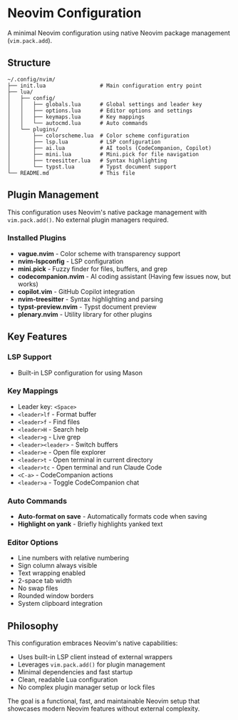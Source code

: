 # Neovim Configuration

A minimal Neovim configuration using native Neovim package management (`vim.pack.add`).

## Structure

```
~/.config/nvim/
├── init.lua                 # Main configuration entry point
├── lua/
│   ├── config/
│   │   ├── globals.lua      # Global settings and leader key
│   │   ├── options.lua      # Editor options and settings
│   │   ├── keymaps.lua      # Key mappings
│   │   └── autocmd.lua      # Auto commands
│   └── plugins/
│       ├── colorscheme.lua  # Color scheme configuration
│       ├── lsp.lua          # LSP configuration
│       ├── ai.lua           # AI tools (CodeCompanion, Copilot)
│       ├── mini.lua         # Mini.pick for file navigation
│       ├── treesitter.lua   # Syntax highlighting
│       └── typst.lua        # Typst document support
└── README.md                # This file
```

## Plugin Management

This configuration uses Neovim's native package management with `vim.pack.add()`. No external plugin managers required.

### Installed Plugins

- **vague.nvim** - Color scheme with transparency support
- **nvim-lspconfig** - LSP configuration
- **mini.pick** - Fuzzy finder for files, buffers, and grep
- **codecompanion.nvim** - AI coding assistant (Having few issues now, but works)
- **copilot.vim** - GitHub Copilot integration  
- **nvim-treesitter** - Syntax highlighting and parsing
- **typst-preview.nvim** - Typst document preview
- **plenary.nvim** - Utility library for other plugins

## Key Features

### LSP Support
- Built-in LSP configuration for  using Mason

### Key Mappings
- Leader key: `<Space>`
- `<leader>lf` - Format buffer
- `<leader>f` - Find files
- `<leader>H` - Search help
- `<leader>g` - Live grep
- `<leader><leader>` - Switch buffers
- `<leader>e` - Open file explorer
- `<leader>t` - Open terminal in current directory
- `<leader>tc` - Open terminal and run Claude Code
- `<C-a>` - CodeCompanion actions
- `<leader>a` - Toggle CodeCompanion chat

### Auto Commands
- **Auto-format on save** - Automatically formats code when saving
- **Highlight on yank** - Briefly highlights yanked text

### Editor Options
- Line numbers with relative numbering
- Sign column always visible
- Text wrapping enabled
- 2-space tab width
- No swap files
- Rounded window borders
- System clipboard integration

## Philosophy

This configuration embraces Neovim's native capabilities:
- Uses built-in LSP client instead of external wrappers
- Leverages `vim.pack.add()` for plugin management
- Minimal dependencies and fast startup
- Clean, readable Lua configuration
- No complex plugin manager setup or lock files

The goal is a functional, fast, and maintainable Neovim setup that showcases modern Neovim features without external complexity.

